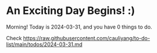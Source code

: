 # An Exciting Day Begins! :)

Morning! Today is 2024-03-31, and you have 0 things to do.

Check https://raw.githubusercontent.com/cauliyang/to-do-list/main/todos/2024-03-31.md